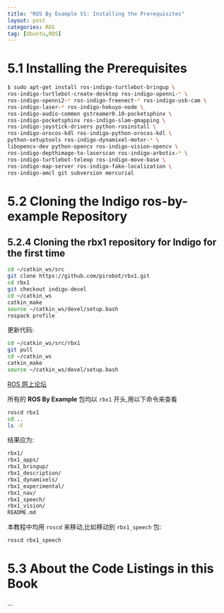 ```yaml
---
title: "ROS By Example V1: Installing the Prerequisites"
layout: post
categories: ROS
tag: [Ubuntu,ROS]
---
```


# 5.1 Installing the Prerequisites
```bash
$ sudo apt-get install ros-indigo-turtlebot-bringup \
ros-indigo-turtlebot-create-desktop ros-indigo-openni-* \
ros-indigo-openni2-* ros-indigo-freenect-* ros-indigo-usb-cam \
ros-indigo-laser-* ros-indigo-hokuyo-node \
ros-indigo-audio-common gstreamer0.10-pocketsphinx \
ros-indigo-pocketsphinx ros-indigo-slam-gmapping \
ros-indigo-joystick-drivers python-rosinstall \
ros-indigo-orocos-kdl ros-indigo-python-orocos-kdl \
python-setuptools ros-indigo-dynamixel-motor-* \
libopencv-dev python-opencv ros-indigo-vision-opencv \
ros-indigo-depthimage-to-laserscan ros-indigo-arbotix-* \
ros-indigo-turtlebot-teleop ros-indigo-move-base \
ros-indigo-map-server ros-indigo-fake-localization \
ros-indigo-amcl git subversion mercurial
```

# 5.2 Cloning the Indigo ros-by-example Repository

## 5.2.4 Cloning the rbx1 repository for Indigo for the first time
```bash
cd ~/catkin_ws/src
git clone https://github.com/pirobot/rbx1.git
cd rbx1
git checkout indigo-devel
cd ~/catkin_ws
catkin_make
source ~/catkin_ws/devel/setup.bash
rospack profile
```

更新代码:

```bash
cd ~/catkin_ws/src/rbx1
git pull
cd ~/catkin_ws
catkin_make
source ~/catkin_ws/devel/setup.bash
```
[ROS 网上论坛](https://groups.google.com/forum/#!forum/ros-by-example)

所有的 **ROS By Example** 包均以 `rbx1` 开头,用以下命令来查看
```bash
roscd rbx1
cd ..
ls -F
```
结果应为:
```bash
rbx1/
rbx1_apps/
rbx1_bringup/
rbx1_description/
rbx1_dynamixels/
rbx1_experimental/
rbx1_nav/
rbx1_speech/
rbx1_vision/
README.md
```

本教程中均用 `roscd` 来移动,比如移动到 `rbx1_speech` 包:
```bash
roscd rbx1_speech
```

# 5.3 About the Code Listings in this Book

...
